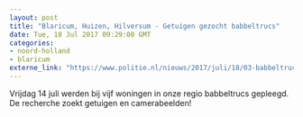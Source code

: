 ```yaml
---
layout: post
title: "Blaricum, Huizen, Hilversum - Getuigen gezocht babbeltrucs"
date: Tue, 18 Jul 2017 09:29:00 GMT
categories: 
- noord-holland 
- blaricum 
externe_link: "https://www.politie.nl/nieuws/2017/juli/18/03-babbeltrucs.html"
---
```


Vrijdag 14 juli werden bij vijf woningen in onze regio babbeltrucs gepleegd. De recherche zoekt getuigen en camerabeelden!
